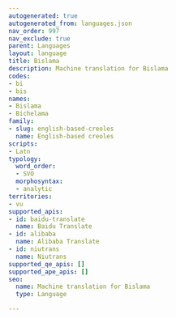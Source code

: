 ```yaml
---
autogenerated: true
autogenerated_from: languages.json
nav_order: 997
nav_exclude: true
parent: Languages
layout: language
title: Bislama
description: Machine translation for Bislama
codes:
- bi
- bis
names:
- Bislama
- Bichelama
family:
- slug: english-based-creoles
  name: English-based creoles
scripts:
- Latn
typology:
  word_order:
  - SVO
  morphosyntax:
  - analytic
territories:
- vu
supported_apis:
- id: baidu-translate
  name: Baidu Translate
- id: alibaba
  name: Alibaba Translate
- id: niutrans
  name: Niutrans
supported_qe_apis: []
supported_ape_apis: []
seo:
  name: Machine translation for Bislama
  type: Language

---
```



